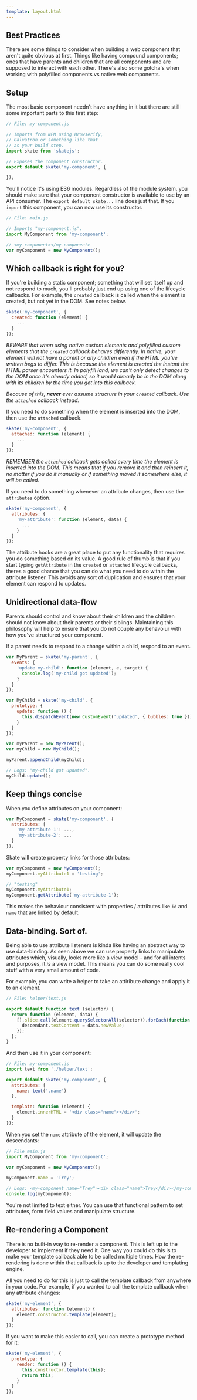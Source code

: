```yaml
---
template: layout.html
---
```


## Best Practices

There are some things to consider when building a web component that aren't quite obvious at first. Things like having compound components; ones that have parents and children that are all components and are supposed to interact with each other. There's also some gotcha's when working with polyfilled components vs native web components.

## Setup

The most basic component needn't have anything in it but there are still some important parts to this first step:

```js
// File: my-component.js

// Imports from NPM using Browserify,
// Galvatron or something like that
// as your build step.
import skate from 'skatejs';

// Exposes the component constructor.
export default skate('my-component', {

});
```

You'll notice it's using ES6 modules. Regardless of the module system, you should make sure that your component constructor is available to use by an API consumer. The `export default skate...` line does just that. If you `import` this component, you can now use its constructor.

```js
// File: main.js

// Imports "my-component.js".
import MyComponent from 'my-component';

// <my-component></my-component>
var myComponent = new MyComponent();
```

## Which callback is right for you?

If you're building a static component; something that will set itself up and not respond to much, you'll probably just end up using one of the lifecycle callbacks. For example, the `created` callback is called when the element is created, but not yet in the DOM. See notes below.

```js
skate('my-component', {
  created: function (element) {
    ...
  }
});
```

*BEWARE that when using native custom elements and polyfilled custom elements that the `created` callback behaves differently. In native, your element will not have a parent or any children even if the HTML you've written begs to differ. This is because the element is created the instant the HTML parser encounters it. In polyfill land, we can't only detect changes to the DOM once it's already added, so it would already be in the DOM along with its children by the time you get into this callback.*

*Because of this, __never__ ever assume structure in your `created` callback. Use the `attached` callback instead.*

If you need to do something when the element is inserted into the DOM, then use the `attached` callback.

```js
skate('my-component', {
  attached: function (element) {
    ...
  }
});
```

*REMEMBER the `attached` callback gets called every time the element is inserted into the DOM. This means that if you remove it and then reinsert it, no matter if you do it manually or if something moved it somewhere else, it will be called.*

If you need to do something whenever an attribute changes, then use the `attributes` option.

```js
skate('my-component', {
  attributes: {
    'my-attribute': function (element, data) {
      ...
    }
  }
});
```

The attribute hooks are a great place to put any functionality that requires you do something based on its value. A good rule of thumb is that if you start typing `getAttribute` in the `created` or `attached` lifecycle callbacks, theres a good chance that you can do what you need to do within the attribute listener. This avoids any sort of duplication and ensures that your element can respond to updates.

## Unidirectional data-flow

Parents should control and know about their children and the children should not know about their parents or their siblings. Maintaining this philosophy will help to ensure that you do not couple any behavoiur with how you've structured your component.

If a parent needs to respond to a change within a child, respond to an event.

```js
var MyParent = skate('my-parent', {
  events: {
    'update my-child': function (element, e, target) {
      console.log('my-child got updated');
    }
  }
});

var MyChild = skate('my-child', {
  prototype: {
    update: function () {
      this.dispatchEvent(new CustomEvent('updated', { bubbles: true }));
    }
  }
});

var myParent = new MyParent();
var myChild = new MyChild();

myParent.appendChild(myChild);

// Logs: "my-child got updated".
myChild.update();
```

## Keep things concise

When you define attributes on your component:

```js
var MyComponent = skate('my-component', {
  attributes: {
    'my-attribute-1': ...,
    'my-attribute-2': ...
  }
});
```

Skate will create property links for those attributes:

```js
var myComponent = new MyComponent();
myComponent.myAttribute1 = 'testing';

// "testing"
myComponent.myAttribute1;
myComponent.getAttribute('my-attribute-1');
```

This makes the behaviour consistent with properties / attributes like `id` and `name` that are linked by default.

## Data-binding. Sort of.

Being able to use attribute listeners is kinda like having an abstract way to use data-binding. As seen above we can use property links to manipulate attributes which, visually, looks more like a view model - and for all intents and purposes, it *is* a view model. This means you can do some really cool stuff with a very small amount of code.

For example, you can write a helper to take an attiribute change and apply it to an element.

```js
// File: helper/text.js

export default function text (selector) {
  return function (element, data) {
    [].slice.call(element.querySelectorAll(selector)).forEach(function (descendant) {
      descendant.textContent = data.newValue;
    });
  };
}
```

And then use it in your component:

```js
// File: my-component.js
import text from './helper/text';

export default skate('my-component', {
  attributes: {
    name: text('.name')
  },

  template: function (element) {
    element.innerHTML = '<div class="name"></div>';
  }
});
```

When you set the `name` attribute of the element, it will update the descendants:

```js
// File main.js
import MyComponent from 'my-component';

var myComponent = new MyComponent();

myComponent.name = 'Trey';

// Logs: <my-component name="Trey"><div class="name">Trey</div></my-component>
console.log(myComponent);
```

You're not limited to text either. You can use that functional pattern to set attributes, form field values and manipulate structure.

## Re-rendering a Component

There is no built-in way to re-render a component. This is left up to the developer to implement if they need it. One way you could do this is to make your template callback able to be called multiple times. How the re-rendering is done within that callback is up to the developer and templating engine.

All you need to do for this is just to call the template callback from anywhere in your code. For example, if you wanted to call the template callback when any attribute changes:

```js
skate('my-element', {
  attributes: function (element) {
    element.constructor.template(element);
  }
});
```

If you want to make this easier to call, you can create a prototype method for it:

```js
skate('my-element', {
  prototype: {
    render: function () {
      this.constructor.template(this);
      return this;
    }
  }
});
```
